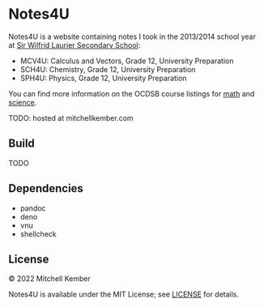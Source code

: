 # Notes4U

Notes4U is a website containing notes I took in the 2013/2014 school year at [Sir Wilfrid Laurier Secondary School][sirwil]:

* MCV4U: Calculus and Vectors, Grade 12, University Preparation
* SCH4U: Chemistry, Grade 12, University Preparation
* SPH4U: Physics, Grade 12, University Preparation

You can find more information on the OCDSB course listings for [math] and [science].

TODO: hosted at mitchellkember.com

## Build

TODO

## Dependencies

- pandoc
- deno
- vnu
- shellcheck

## License

© 2022 Mitchell Kember

Notes4U is available under the MIT License; see [LICENSE](LICENSE.md) for details.

[sirwil]: https://sirwilfridlaurierss.ocdsb.ca
[math]: https://ocdsb.ca/secondary/programs/secondary_school_courses/mathematics
[science]: https://ocdsb.ca/secondary/programs/secondary_school_courses/science
